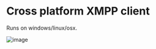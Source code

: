 Cross platform XMPP client
====

Runs on windows/linux/osx.

![image](https://f.cloud.github.com/assets/848347/2495396/f01279a6-b2f4-11e3-9733-af2955a94cff.png)
